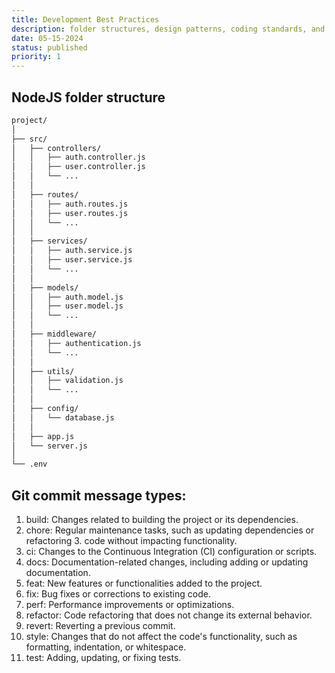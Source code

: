 ```yaml
---
title: Development Best Practices
description: folder structures, design patterns, coding standards, and other best practices.
date: 05-15-2024
status: published
priority: 1
---
```


## NodeJS folder structure

```bash
project/
│
├── src/
│   ├── controllers/
│   │   ├── auth.controller.js
│   │   ├── user.controller.js
│   │   └── ...
│   │
│   ├── routes/
│   │   ├── auth.routes.js
│   │   ├── user.routes.js
│   │   └── ...
│   │
│   ├── services/
│   │   ├── auth.service.js
│   │   ├── user.service.js
│   │   └── ...
│   │
│   ├── models/
│   │   ├── auth.model.js
│   │   ├── user.model.js
│   │   └── ...
│   │
│   ├── middleware/
│   │   ├── authentication.js
│   │   └── ...
│   │
│   ├── utils/
│   │   ├── validation.js
│   │   └── ...
│   │
│   ├── config/
│   │   └── database.js
│   │
│   ├── app.js
│   └── server.js
│
└── .env
```

## Git commit message types:

1. build: Changes related to building the project or its dependencies.
2. chore: Regular maintenance tasks, such as updating dependencies or refactoring 3. code without impacting functionality.
3. ci: Changes to the Continuous Integration (CI) configuration or scripts.
4. docs: Documentation-related changes, including adding or updating documentation.
5. feat: New features or functionalities added to the project.
6. fix: Bug fixes or corrections to existing code.
7. perf: Performance improvements or optimizations.
8. refactor: Code refactoring that does not change its external behavior.
9. revert: Reverting a previous commit.
10. style: Changes that do not affect the code's functionality, such as formatting, indentation, or whitespace.
11. test: Adding, updating, or fixing tests.
